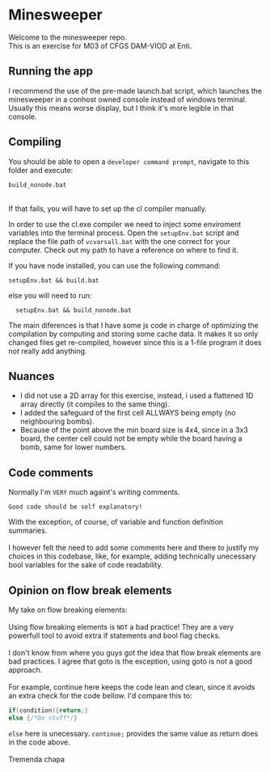 # Minesweeper

Welcome to the minesweeper repo.<br>
This is an exercise for M03 of CFGS DAM-VIOD at Enti.

## Running the app

I recommend the use of the pre-made launch.bat script, which launches the minesweeper in a conhost owned console instead of windows terminal. Usually this means worse display, but I think it's more legible in that console.

## Compiling

You should be able to open a `developer command prompt`, navigate to this folder and execute:

```
build_nonode.bat
```

<br>
If that fails, you will have to set up the cl compiler manually.

In order to use the cl.exe compiler we need to inject some enviroment variables into the terminal process. Open the `setupEnv.bat` script and replace the file path of `vcvarsall.bat` with the one correct for your computer. Check out my path to have a reference on where to find it.

If you have node installed, you can use the following command:

```
setupEnv.bat && build.bat
```

else you will need to run:

```
  setupEnv.bat && build_nonode.bat
```

The main diferences is that I have some js code in charge of optimizing the compilation by computing and storing some cache data. It makes it so only changed files get re-compiled, however since this is a 1-file program it does not really add anything.

## Nuances

- I did not use a 2D array for this exercise, instead, i used a flattened 1D array directly (it compiles to the same thing).
- I added the safeguard of the first cell ALLWAYS being empty (no neighbouring bombs).
- Because of the point above the min board size is 4x4, since in a 3x3 board, the center cell could not be empty while the board having a bomb, same for lower numbers.

## Code comments

Normally I'm `VERY` much againt's writing comments.

```
Good code should be self explanatory!
```

With the exception, of course, of variable and function definition summaries.
<br>
<br>
I however felt the need to add some comments here and there to justify my choices in this codebase, like, for example, adding technically unecessary bool variables for the sake of code readability.

## Opinion on flow break elements

My take on flow breaking elements: <br>
<br>
Using flow breaking elements is `NOT` a bad practice! They are a very powerfull tool to avoid extra if statements and bool flag checks.<br>
<br>
I don't know from where you guys got the idea that flow break elements are bad practices. I agree that goto is the exception, using goto is not a good approach.<br>
<br>
For example, continue here keeps the code lean and clean, since it avoids an extra check for the code bellow. I'd compare this to:

```c++
if(condition){return;}
else {/*Do stuff*/}
```

`else` here is unecessary. `continue;` provides the same value as return does in the code above.
<br>
<br>
Tremenda chapa<br>
